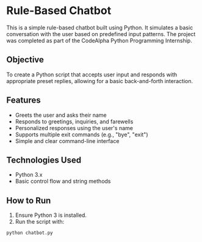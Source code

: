 # Rule-Based Chatbot

This is a simple rule-based chatbot built using Python. It simulates a basic conversation with the user based on predefined input patterns. The project was completed as part of the CodeAlpha Python Programming Internship.

## Objective

To create a Python script that accepts user input and responds with appropriate preset replies, allowing for a basic back-and-forth interaction.

## Features

- Greets the user and asks their name
- Responds to greetings, inquiries, and farewells
- Personalized responses using the user's name
- Supports multiple exit commands (e.g., "bye", "exit")
- Simple and clear command-line interface

## Technologies Used

- Python 3.x
- Basic control flow and string methods

## How to Run

1. Ensure Python 3 is installed.
2. Run the script with:

```bash
python chatbot.py
